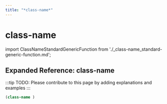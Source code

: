 ```yaml
---
title: "*class-name*"
---
```


# class-name

import ClassNameStandardGenericFunction from './_class-name_standard-generic-function.md';

<ClassNameStandardGenericFunction />

## Expanded Reference: class-name

:::tip
TODO: Please contribute to this page by adding explanations and examples
:::

```lisp
(class-name )
```
